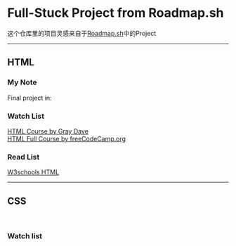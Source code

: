 # Full-Stuck Project from Roadmap.sh
这个仓库里的项目灵感来自于[Roadmap.sh](https://roadmap.sh/projects/single-page-cv)中的Project
*** 
## HTML
### My Note
Final project in:

### Watch List
[HTML Course by Gray Dave](https://www.youtube.com/watch?v=mJgBOIoGihA)  <br>
[HTML Full Course by freeCodeCamp.org](https://www.youtube.com/watch?v=pQN-pnXPaVg)

### Read List
[W3schools HTML](https://www.w3schools.com/html/default.asp)

*** 
## CSS

<br>

### Watch list





